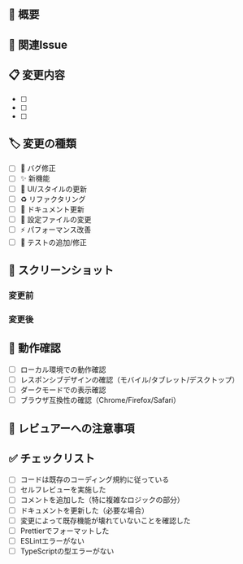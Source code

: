 ## 📝 概要

## 🎯 関連Issue

## 📋 変更内容

- [ ]
- [ ]
- [ ]

## 🏷️ 変更の種類

- [ ] 🐛 バグ修正
- [ ] ✨ 新機能
- [ ] 💄 UI/スタイルの更新
- [ ] ♻️ リファクタリング
- [ ] 📝 ドキュメント更新
- [ ] 🔧 設定ファイルの変更
- [ ] ⚡ パフォーマンス改善
- [ ] 🧪 テストの追加/修正

## 📸 スクリーンショット

### 変更前

### 変更後

## 🧪 動作確認

- [ ] ローカル環境での動作確認
- [ ] レスポンシブデザインの確認（モバイル/タブレット/デスクトップ）
- [ ] ダークモードでの表示確認
- [ ] ブラウザ互換性の確認（Chrome/Firefox/Safari）

## 📌 レビュアーへの注意事項

## ✅ チェックリスト

- [ ] コードは既存のコーディング規約に従っている
- [ ] セルフレビューを実施した
- [ ] コメントを追加した（特に複雑なロジックの部分）
- [ ] ドキュメントを更新した（必要な場合）
- [ ] 変更によって既存機能が壊れていないことを確認した
- [ ] Prettierでフォーマットした
- [ ] ESLintエラーがない
- [ ] TypeScriptの型エラーがない
